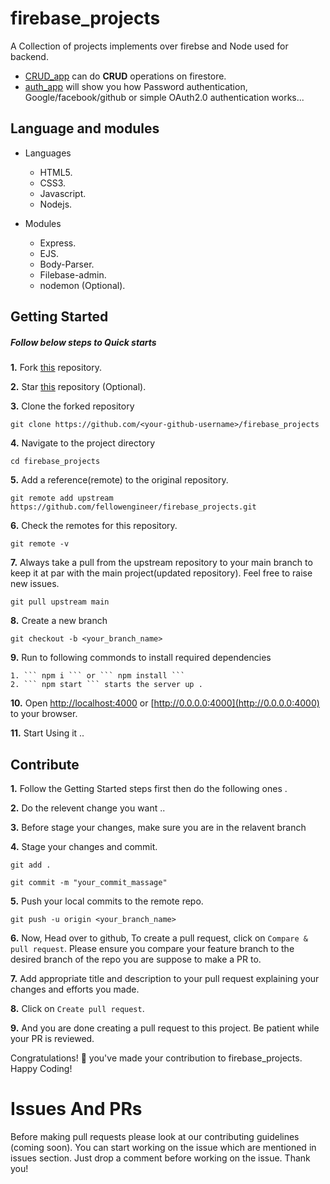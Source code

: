 # firebase_projects

A Collection of projects implements over firebse and Node used for backend. 
- [CRUD_app](https://github.com/fellowEngineer/firebase_projects/tree/main/CRUD_app) can do **CRUD** operations on firestore.
- [auth_app](https://github.com/fellowEngineer/firebase_projects/tree/main/auth_app) will show you how Password authentication,
    Google/facebook/github or simple OAuth2.0 authentication works...
    <!-- - next app ... -->


## Language and modules 

- Languages 
    - HTML5.
    - CSS3.
    - Javascript.
    - Nodejs.

- Modules
    - Express.
    - EJS.
    - Body-Parser.
    - Filebase-admin.
    - nodemon (Optional).


## Getting Started 

##### Follow below steps to Quick starts 

**1.** Fork [this](https://github.com/fellowEngineer/firebase_projects) repository.

**2.** Star [this](https://github.com/fellowEngineer/firebase_projects) repository (Optional).

**3.** Clone the forked repository 

``` 
git clone https://github.com/<your-github-username>/firebase_projects 
```

**4.** Navigate to the project directory

```
cd firebase_projects
```

**5.** Add a reference(remote) to the original repository.

```
git remote add upstream https://github.com/fellowengineer/firebase_projects.git
```

**6.** Check the remotes for this repository.

```
git remote -v
```

**7.** Always take a pull from the upstream repository to your main branch to keep it at par with the main project(updated repository). Feel free to raise new issues.

```
git pull upstream main
```

**8.** Create a new branch 

```
git checkout -b <your_branch_name>
```

**9.** Run to following commonds to install required  dependencies 

    1. ``` npm i ``` or ``` npm install ```
    2. ``` npm start ``` starts the server up .

**10.** Open [http://localhost:4000](http://localhost:4000) or [http://0.0.0.0:4000](http://0.0.0.0:4000) to your browser.

**11.** Start Using it ..



## Contribute 

**1.** Follow the Getting Started steps first then do the following ones .

**2.** Do the relevent change you want ..

**3.** Before stage your changes, make sure you are in the relavent branch

**4.** Stage your changes and commit.

``` 
git add . 
```

``` 
git commit -m "your_commit_massage" 
```

**5.** Push your local commits to the remote repo.

``` 
git push -u origin <your_branch_name> 
```

**6.** Now, Head over to github, To create a pull request, click on `Compare & pull request`. Please ensure you compare your feature branch to the desired branch of the repo you are suppose to make a PR to.

**7.** Add appropriate title and description to your pull request explaining your changes and efforts you made.

**8.** Click on `Create pull request`.

**9.** And you are done creating a pull request to this project. Be patient while your PR is reviewed.

Congratulations! 🎉 you've made your contribution to firebase_projects.
Happy Coding! 


# Issues And PRs
Before making pull requests please look at our contributing guidelines (coming soon). You can start working on the issue which are mentioned in issues section. Just drop a comment before working on the issue. Thank you!